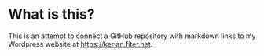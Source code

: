 # What is this?

This is an attempt to connect a GitHub repository with markdown links to my Wordpress website at https://kerian.fiter.net.
